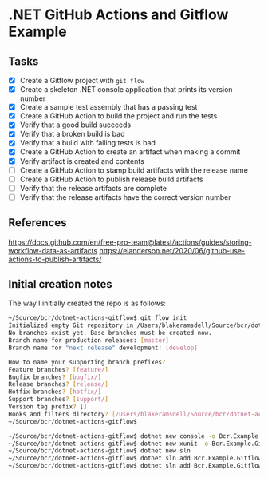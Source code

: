 # .NET GitHub Actions and Gitflow Example

## Tasks

- [X] Create a Gitflow project with `git flow`
- [X] Create a skeleton .NET console application that prints its version number
- [X] Create a sample test assembly that has a passing test
- [X] Create a GitHub Action to build the project and run the tests
- [X] Verify that a good build succeeds
- [X] Verify that a broken build is bad
- [X] Verify that a build with failing tests is bad
- [X] Create a GitHub Action to create an artifact when making a commit
- [X] Verify artifact is created and contents
- [ ] Create a GitHub Action to stamp build artifacts with the release name
- [ ] Create a GitHub Action to publish release build artifacts
- [ ] Verify that the release artifacts are complete
- [ ] Verify that the release artifacts have the correct version number

## References

<https://docs.github.com/en/free-pro-team@latest/actions/guides/storing-workflow-data-as-artifacts>
<https://elanderson.net/2020/06/github-use-actions-to-publish-artifacts/>

## Initial creation notes

The way I initially created the repo is as follows:

```bash
~/Source/bcr/dotnet-actions-gitflow$ git flow init
Initialized empty Git repository in /Users/blakeramsdell/Source/bcr/dotnet-actions-gitflow/.git/
No branches exist yet. Base branches must be created now.
Branch name for production releases: [master]
Branch name for "next release" development: [develop]

How to name your supporting branch prefixes?
Feature branches? [feature/]
Bugfix branches? [bugfix/]
Release branches? [release/]
Hotfix branches? [hotfix/]
Support branches? [support/]
Version tag prefix? []
Hooks and filters directory? [/Users/blakeramsdell/Source/bcr/dotnet-actions-gitflow/.git/hooks]
~/Source/bcr/dotnet-actions-gitflow$
```

```bash
~/Source/bcr/dotnet-actions-gitflow$ dotnet new console -o Bcr.Example.Gitflow
~/Source/bcr/dotnet-actions-gitflow$ dotnet new xunit -o Bcr.Example.Gitflow.Test
~/Source/bcr/dotnet-actions-gitflow$ dotnet new sln
~/Source/bcr/dotnet-actions-gitflow$ dotnet sln add Bcr.Example.Gitflow
~/Source/bcr/dotnet-actions-gitflow$ dotnet sln add Bcr.Example.Gitflow.Test
```
